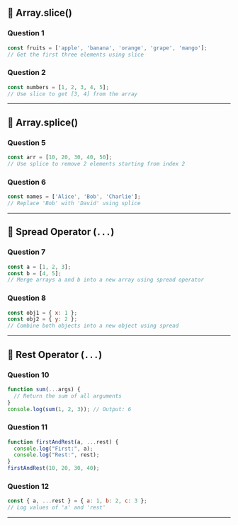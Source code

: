 ## 🔹 Array.slice()

### Question 1
```js
const fruits = ['apple', 'banana', 'orange', 'grape', 'mango'];
// Get the first three elements using slice
```

### Question 2
```js
const numbers = [1, 2, 3, 4, 5];
// Use slice to get [3, 4] from the array
```
---

## 🔹 Array.splice()

### Question 5
```js
const arr = [10, 20, 30, 40, 50];
// Use splice to remove 2 elements starting from index 2
```

### Question 6
```js
const names = ['Alice', 'Bob', 'Charlie'];
// Replace 'Bob' with 'David' using splice
```

---

## 🔹 Spread Operator (`...`)

### Question 7
```js
const a = [1, 2, 3];
const b = [4, 5];
// Merge arrays a and b into a new array using spread operator
```

### Question 8
```js
const obj1 = { x: 1 };
const obj2 = { y: 2 };
// Combine both objects into a new object using spread
```

---

## 🔹 Rest Operator (`...`)

### Question 10
```js
function sum(...args) {
  // Return the sum of all arguments
}
console.log(sum(1, 2, 3)); // Output: 6
```

### Question 11
```js
function firstAndRest(a, ...rest) {
  console.log("First:", a);
  console.log("Rest:", rest);
}
firstAndRest(10, 20, 30, 40);
```

### Question 12
```js
const { a, ...rest } = { a: 1, b: 2, c: 3 };
// Log values of 'a' and 'rest'
```

---